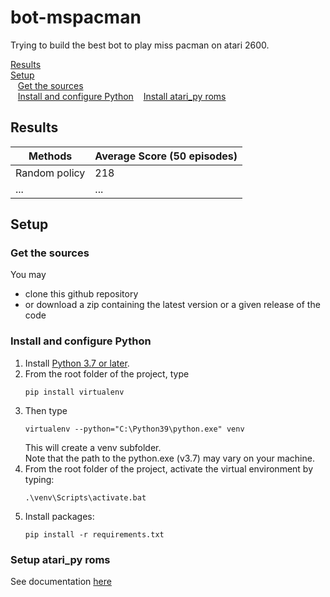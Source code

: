 # bot-mspacman

Trying to build the best bot to play miss pacman on atari 2600.

[Results](#results)  
[Setup](#setup)  
&nbsp;&nbsp;&nbsp;[Get the sources](#get-sources)  
&nbsp;&nbsp;&nbsp;[Install and configure Python](#setup-python)
&nbsp;&nbsp;&nbsp;[Install atari_py roms](#setup-atari-py-roms)

<a id="results"></a>

## Results

| Methods       | Average Score (50 episodes) |
| ------------- | --------------------------- |
| Random policy | 218                         |
| ...           | ...                         |

<a id="setup"></a>

## Setup

<a id="setup"></a>

### Get the sources

You may

- clone this github repository
- or download a zip containing the latest version or a given release of the code

<a id="setup-python"></a>

### Install and configure Python

1.  Install [Python 3.7 or later](https://www.python.org/downloads/).
2.  From the root folder of the project, type
    ```
    pip install virtualenv
    ```
3.  Then type
    ```
    virtualenv --python="C:\Python39\python.exe" venv
    ```
    This will create a venv subfolder.  
    Note that the path to the python.exe (v3.7) may vary on your machine.
4.  From the root folder of the project, activate the virtual environment by typing:
    ```
    .\venv\Scripts\activate.bat
    ```
5.  Install packages:
    ```
    pip install -r requirements.txt
    ```

<a id="setup-atari-py-roms"></a>

### Setup atari_py roms

See documentation [here](https://github.com/openai/atari-py#roms)
